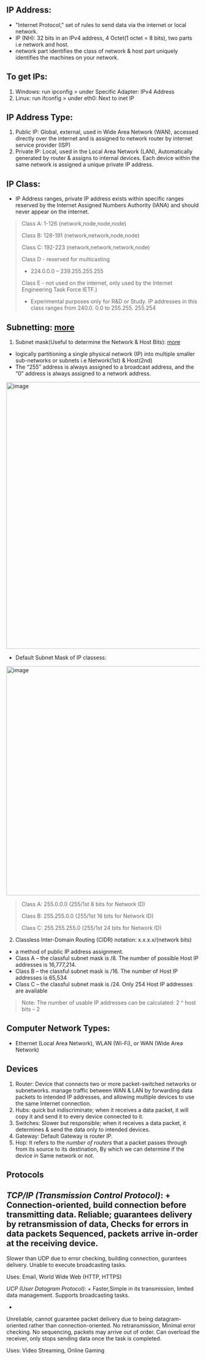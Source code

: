 ## IP Address:
- "Internet Protocol," set of rules to send data via the internet or local network.
- IP (NH): 32 bits in an IPv4 address, 4 Octet(1 octet = 8 bits), two parts i.e network and host.
- network part identifies the class of network & host part uniquely identifies the machines on your network.

## To get IPs:
1. Windows: run ipconfig > under Specific Adapter: IPv4 Address
2. Linux: run ifconfig > under eth0: Next to inet IP

## IP Address Type:
1. Public IP: Global, external, used in  Wide Area Network (WAN), accessed directly over the internet and is assigned to network router by internet service provider (ISP)
2. Private IP: Local, used in the Local Area Network (LAN), Automatically generated by router & assigns to internal devices. Each device within the same network is assigned a unique private IP address.


## IP Class: 
- IP Address ranges, private IP address exists within specific ranges reserved by the Internet Assigned Numbers Authority (IANA) and should never appear on the internet. 
> Class A: 1-126 (network,node,node,node)
> 
> Class B: 128-191 (network,network,node,node)
> 
> Class C: 192-223 (network,network,network,node)
> 
> Class D - reserved for multicasting
> - 224.0.0.0 – 239.255.255.255
> 
> Class E - not used on the internet, only used by the Internet Engineering Task Force IETF.)
> - Experimental purposes only for R&D or Study. IP addresses in this class ranges from 240.0. 0.0 to 255.255. 255.254


## Subnetting: [more](https://avinetworks.com/glossary/subnet-mask/)
1. Subnet mask(Useful to determine the Network & Host Bits): [more](http://www.steves-internet-guide.com/subnetting-subnet-masks-explained/#:~:text=A%20class%20C%20network%20would,24%20following%20the%20IP%20address.)
- logically partitioning a single physical network (IP) into multiple smaller sub-networks or subnets i.e Network(1st) & Host(2nd)
- The “255” address is always assigned to a broadcast address, and the “0” address is always assigned to a network address.

<img width="696" alt="image" src="https://user-images.githubusercontent.com/40174034/214025494-2aaca0ce-a07a-4f64-bbc6-d028effc02c8.png">


- Default Subnet Mask of IP classess:
<img width="598" alt="image" src="https://user-images.githubusercontent.com/40174034/231966299-5bfea75f-5c3e-4fe1-a87d-cabb628814f0.png">

> Class A: 255.0.0.0 (255/1st 8 bits for Network ID)
> 
> Class B: 255.255.0.0 (255/1st 16 bits for Network ID)
> 
> Class C: 255.255.255.0 (255/1st 24 bits for Network ID)

2. Classless Inter-Domain Routing (CIDR) notation: x.x.x.x/(network bits)
- a method of public IP address assignment.
- Class A – the classful subnet mask is /8. The number of possible Host IP addresses is 16,777,214.
- Class B – the classful subnet mask is /16. The number of Host IP addresses is 65,534
- Class C – the classful subnet mask is /24. Only 254 Host IP addresses are available
> Note: The number of usable IP addresses can be calculated: 2 ^ host bits – 2

## Computer Network Types:
- Ethernet (Local Area Network), WLAN (Wi-Fi), or WAN (Wide Area Network)


## Devices
1. Router: Device that connects two or more packet-switched networks or subnetworks. manage traffic between WAN & LAN by forwarding data packets to intended IP addresses, and allowing multiple devices to use the same Internet connection.
2. Hubs: quick but indiscriminate; when it receives a data packet, it will copy it and send it to every device connected to it.
3. Switches: Slower but responsible; when it receives a data packet, it determines & send the data only to intended devices.
4. Gateway: Default Gateway is router IP.
5. Hop: It refers to the *number of routers* that a packet passes through from its source to its destination, By which we can determine if the device in Same network or not.


## Protocols
*TCP/IP (Transmission Control Protocol)*:
+
Connection-oriented, build connection before transmitting data.
Reliable; guarantees delivery by retransmission of data, Checks for errors in data packets
Sequenced, packets arrive in-order at the receiving device.
-
Slower than UDP due to error checking, building connection, gurantees delivery.
Unable to execute broadcasting tasks.

Uses: Email, World Wide Web (HTTP, HTTPS)


*UCP (User Datagram Protocol)*:
+
Faster,Simple in its transmission, limited data management.
Supports broadcasting tasks.

-
Unreliable, cannot guarantee packet delivery due to being datagram-oriented rather than connection-oriented.
No retransmission, Minimal error checking.
No sequencing, packets may arrive out of order.
Can overload the receiver, only stops sending data once the task is completed.

Uses: Video Streaming, Online Gaming
